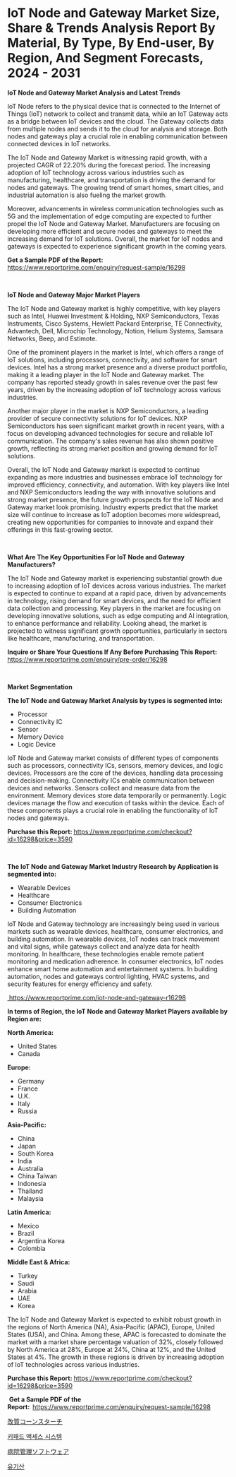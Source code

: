 <p><h1>IoT Node and Gateway Market Size, Share & Trends Analysis Report By Material, By Type, By End-user, By Region, And Segment Forecasts, 2024 - 2031</h1></p><p><strong>IoT Node and Gateway Market Analysis and Latest Trends</strong></p>
<p><p>IoT Node refers to the physical device that is connected to the Internet of Things (IoT) network to collect and transmit data, while an IoT Gateway acts as a bridge between IoT devices and the cloud. The Gateway collects data from multiple nodes and sends it to the cloud for analysis and storage. Both nodes and gateways play a crucial role in enabling communication between connected devices in IoT networks.</p><p>The IoT Node and Gateway Market is witnessing rapid growth, with a projected CAGR of 22.20% during the forecast period. The increasing adoption of IoT technology across various industries such as manufacturing, healthcare, and transportation is driving the demand for nodes and gateways. The growing trend of smart homes, smart cities, and industrial automation is also fueling the market growth.</p><p>Moreover, advancements in wireless communication technologies such as 5G and the implementation of edge computing are expected to further propel the IoT Node and Gateway Market. Manufacturers are focusing on developing more efficient and secure nodes and gateways to meet the increasing demand for IoT solutions. Overall, the market for IoT nodes and gateways is expected to experience significant growth in the coming years.</p></p>
<p><strong>Get a Sample PDF of the Report:&nbsp;</strong> <a href="https://www.reportprime.com/enquiry/request-sample/16298">https://www.reportprime.com/enquiry/request-sample/16298</a></p>
<p>&nbsp;</p>
<p><strong>IoT Node and Gateway Major Market Players</strong></p>
<p><p>The IoT Node and Gateway market is highly competitive, with key players such as Intel, Huawei Investment & Holding, NXP Semiconductors, Texas Instruments, Cisco Systems, Hewlett Packard Enterprise, TE Connectivity, Advantech, Dell, Microchip Technology, Notion, Helium Systems, Samsara Networks, Beep, and Estimote.</p><p>One of the prominent players in the market is Intel, which offers a range of IoT solutions, including processors, connectivity, and software for smart devices. Intel has a strong market presence and a diverse product portfolio, making it a leading player in the IoT Node and Gateway market. The company has reported steady growth in sales revenue over the past few years, driven by the increasing adoption of IoT technology across various industries.</p><p>Another major player in the market is NXP Semiconductors, a leading provider of secure connectivity solutions for IoT devices. NXP Semiconductors has seen significant market growth in recent years, with a focus on developing advanced technologies for secure and reliable IoT communication. The company's sales revenue has also shown positive growth, reflecting its strong market position and growing demand for IoT solutions.</p><p>Overall, the IoT Node and Gateway market is expected to continue expanding as more industries and businesses embrace IoT technology for improved efficiency, connectivity, and automation. With key players like Intel and NXP Semiconductors leading the way with innovative solutions and strong market presence, the future growth prospects for the IoT Node and Gateway market look promising. Industry experts predict that the market size will continue to increase as IoT adoption becomes more widespread, creating new opportunities for companies to innovate and expand their offerings in this fast-growing sector.</p></p>
<p>&nbsp;</p>
<p><strong>What Are The Key Opportunities For IoT Node and Gateway Manufacturers?</strong></p>
<p><p>The IoT Node and Gateway market is experiencing substantial growth due to increasing adoption of IoT devices across various industries. The market is expected to continue to expand at a rapid pace, driven by advancements in technology, rising demand for smart devices, and the need for efficient data collection and processing. Key players in the market are focusing on developing innovative solutions, such as edge computing and AI integration, to enhance performance and reliability. Looking ahead, the market is projected to witness significant growth opportunities, particularly in sectors like healthcare, manufacturing, and transportation.</p></p>
<p><strong>Inquire or Share Your Questions If Any Before Purchasing This Report:</strong> <a href="https://www.reportprime.com/enquiry/pre-order/16298">https://www.reportprime.com/enquiry/pre-order/16298</a></p>
<p>&nbsp;</p>
<p><strong>Market Segmentation</strong></p>
<p><strong>The IoT Node and Gateway Market Analysis by types is segmented into:</strong></p>
<p><ul><li>Processor</li><li>Connectivity IC</li><li>Sensor</li><li>Memory Device</li><li>Logic Device</li></ul></p>
<p><p>IoT Node and Gateway market consists of different types of components such as processors, connectivity ICs, sensors, memory devices, and logic devices. Processors are the core of the devices, handling data processing and decision-making. Connectivity ICs enable communication between devices and networks. Sensors collect and measure data from the environment. Memory devices store data temporarily or permanently. Logic devices manage the flow and execution of tasks within the device. Each of these components plays a crucial role in enabling the functionality of IoT nodes and gateways.</p></p>
<p><strong>Purchase this Report:&nbsp;</strong><a href="https://www.reportprime.com/checkout?id=16298&price=3590">https://www.reportprime.com/checkout?id=16298&price=3590</a></p>
<p>&nbsp;</p>
<p><strong>The IoT Node and Gateway Market Industry Research by Application is segmented into:</strong></p>
<p><ul><li>Wearable Devices</li><li>Healthcare</li><li>Consumer Electronics</li><li>Building Automation</li></ul></p>
<p><p>IoT Node and Gateway technology are increasingly being used in various markets such as wearable devices, healthcare, consumer electronics, and building automation. In wearable devices, IoT nodes can track movement and vital signs, while gateways collect and analyze data for health monitoring. In healthcare, these technologies enable remote patient monitoring and medication adherence. In consumer electronics, IoT nodes enhance smart home automation and entertainment systems. In building automation, nodes and gateways control lighting, HVAC systems, and security features for energy efficiency and safety.</p></p>
<p><a href="https://www.reportprime.com/iot-node-and-gateway-r16298">&nbsp;https://www.reportprime.com/iot-node-and-gateway-r16298</a></p>
<p><strong>In terms of Region, the IoT Node and Gateway Market Players available by Region are:</strong></p>
<p>
    <p> <strong> North America: </strong>
        <ul>
            <li>United States</li>
            <li>Canada</li>
        </ul>
        </p> 
    <p> <strong> Europe: </strong>
        <ul>
            <li>Germany</li>
            <li>France</li>
            <li>U.K.</li>
            <li>Italy</li>
            <li>Russia</li>
        </ul>
        </p> 
    <p> <strong> Asia-Pacific: </strong>
        <ul>
            <li>China</li>
            <li>Japan</li>
            <li>South Korea</li>
            <li>India</li>
            <li>Australia</li>
            <li>China Taiwan</li>
            <li>Indonesia</li>
            <li>Thailand</li>
            <li>Malaysia</li>
        </ul>
        </p> 
    <p> <strong> Latin America: </strong>
        <ul>
            <li>Mexico</li>
            <li>Brazil</li>
            <li>Argentina Korea</li>
            <li>Colombia</li>
        </ul>
        </p> 
    <p> <strong> Middle East & Africa: </strong>
        <ul>
            <li>Turkey</li>
            <li>Saudi</li>
            <li>Arabia</li>
            <li>UAE</li>
            <li>Korea</li>
        </ul>
    </p>
    </p>
<p><p>The IoT Node and Gateway Market is expected to exhibit robust growth in the regions of North America (NA), Asia-Pacific (APAC), Europe, United States (USA), and China. Among these, APAC is forecasted to dominate the market with a market share percentage valuation of 32%, closely followed by North America at 28%, Europe at 24%, China at 12%, and the United States at 4%. The growth in these regions is driven by increasing adoption of IoT technologies across various industries.</p></p>
<p><strong>Purchase this Report: </strong><a href="https://www.reportprime.com/checkout?id=16298&price=3590">https://www.reportprime.com/checkout?id=16298&price=3590</a></p>
<p>&nbsp;<strong>Get a Sample PDF of the Report:&nbsp;&nbsp;</strong><a href="https://www.reportprime.com/enquiry/request-sample/16298">https://www.reportprime.com/enquiry/request-sample/16298</a></p>
<p><strong></strong></p>
<p><p><a href="https://medium.com/@rusty-marie2024/%E5%A4%89%E6%9B%B4%E3%81%95%E3%82%8C%E3%81%9F%E3%83%88%E3%82%A6%E3%83%A2%E3%83%AD%E3%82%B3%E3%82%B7%E6%BE%B1%E7%B2%89%E5%B8%82%E5%A0%B4-%E5%B8%82%E5%A0%B4%E3%82%B7%E3%82%A7%E3%82%A2-%E5%B8%82%E5%A0%B4%E5%8B%95%E5%90%91-%E3%81%8A%E3%82%88%E3%81%B3%E5%B0%86%E6%9D%A5%E3%81%AE%E6%88%90%E9%95%B7%E3%82%92%E6%8E%A2%E3%82%8B-820da46ea76a">改質コーンスターチ</a></p><p><a href="https://medium.com/@thib_harou/%ED%82%A4%ED%8C%A8%EB%93%9C-%EC%95%A1%EC%84%B8%EC%8A%A4-%EC%8B%9C%EC%8A%A4%ED%85%9C-%EC%8B%9C%EC%9E%A5-%EA%B2%BD%EC%9F%81-%EB%B6%84%EC%84%9D-%EC%8B%9C%EC%9E%A5-%EB%8F%99%ED%96%A5-%EB%B0%8F-2031%EB%85%84%EA%B9%8C%EC%A7%80%EC%9D%98-%EC%98%88%EC%B8%A1-f7d21780aa50">키패드 액세스 시스템</a></p><p><a href="https://medium.com/@slbola/%E7%97%85%E9%99%A2%E7%AE%A1%E7%90%86%E3%82%BD%E3%83%95%E3%83%88%E3%82%A6%E3%82%A7%E3%82%A2%E5%B8%82%E5%A0%B4%E3%81%AE%E8%A6%8B%E8%A7%A3-%E5%B8%82%E5%A0%B4%E5%8B%95%E5%90%91-%E6%88%90%E9%95%B7-2024%E5%B9%B4%E3%81%8B%E3%82%892031%E5%B9%B4%E3%81%BE%E3%81%A7%E3%81%AE%E4%BA%88%E6%B8%AC-9d54894696e5">病院管理ソフトウェア</a></p><p><a href="https://medium.com/@leatharoan20231/%EC%9C%A0%EA%B8%B0%EC%82%B0-%EC%8B%9C%EC%9E%A5-%EC%A1%B0%EC%82%AC-%EB%B3%B4%EA%B3%A0%EC%84%9C-%EA%B7%B8-%EC%97%AD%EC%82%AC-%EB%B0%8F-2024%EB%85%84%EB%B6%80%ED%84%B0-2031%EB%85%84%EA%B9%8C%EC%A7%80%EC%9D%98-%EC%98%88%EC%B8%A1-3dd3907aa7a3">유기산</a></p></p>
